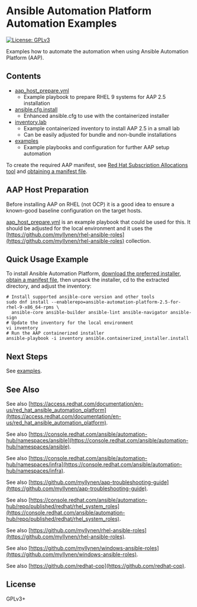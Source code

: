 # Ansible Automation Platform Automation Examples

[![License: GPLv3](https://img.shields.io/badge/license-GPLv3-brightgreen.svg)](https://www.gnu.org/licenses/gpl-3.0)

Examples how to automate the automation when using Ansible Automation
Platform (AAP).

## Contents

* [aap_host_prepare.yml](aap_host_prepare.yml)
  * Example playbook to prepare RHEL 9 systems for AAP 2.5 installation
* [ansible.cfg.install](ansible.cfg.install)
  * Enhanced ansible.cfg to use with the containerized installer
* [inventory.lab](inventory.lab)
  * Example containerized inventory to install AAP 2.5 in a small lab
  * Can be easily adjusted for bundle and non-bundle installations
* [examples](examples)
  * Example playbooks and configuration for further AAP setup automation

To create the required AAP manifest, see
[Red Hat Subscription Allocations tool](https://access.redhat.com/management/subscription_allocations)
and
[obtaining a manifest file](https://docs.redhat.com/en/documentation/red_hat_ansible_automation_platform/2.5/html/access_management_and_authentication/assembly-gateway-licensing#assembly-aap-obtain-manifest-files).

## AAP Host Preparation

Before installing AAP on RHEL (not OCP) it is a good idea to ensure a
known-good baseline configuration on the target hosts.

[aap_host_prepare.yml](aap_host_prepare.yml) is an example playbook
that could be used for this. It should be adjusted for the local
environment and it uses the
[https://github.com/myllynen/rhel-ansible-roles](https://github.com/myllynen/rhel-ansible-roles)
collection.

## Quick Usage Example

To install Ansible Automation Platform,
[download the preferred installer](https://access.redhat.com/downloads/content/480/),
[obtain a manifest file](https://docs.redhat.com/en/documentation/red_hat_ansible_automation_platform/2.5/html/access_management_and_authentication/assembly-gateway-licensing#assembly-aap-obtain-manifest-files),
then unpack the installer, cd to the extracted directory, and adjust the inventory:

```
# Install supported ansible-core version and other tools
sudo dnf install --enablerepo=ansible-automation-platform-2.5-for-rhel-9-x86_64-rpms \
  ansible-core ansible-builder ansible-lint ansible-navigator ansible-sign
# Update the inventory for the local environment
vi inventory
# Run the AAP containerized installer
ansible-playbook -i inventory ansible.containerized_installer.install
```

## Next Steps

See [examples](examples).

## See Also

See also
[https://access.redhat.com/documentation/en-us/red_hat_ansible_automation_platform](https://access.redhat.com/documentation/en-us/red_hat_ansible_automation_platform).

See also
[https://console.redhat.com/ansible/automation-hub/namespaces/ansible](https://console.redhat.com/ansible/automation-hub/namespaces/ansible).

See also
[https://console.redhat.com/ansible/automation-hub/namespaces/infra](https://console.redhat.com/ansible/automation-hub/namespaces/infra).

See also
[https://github.com/myllynen/aap-troubleshooting-guide](https://github.com/myllynen/aap-troubleshooting-guide).

See also
[https://console.redhat.com/ansible/automation-hub/repo/published/redhat/rhel_system_roles](https://console.redhat.com/ansible/automation-hub/repo/published/redhat/rhel_system_roles).

See also
[https://github.com/myllynen/rhel-ansible-roles](https://github.com/myllynen/rhel-ansible-roles).

See also
[https://github.com/myllynen/windows-ansible-roles](https://github.com/myllynen/windows-ansible-roles).

See also
[https://github.com/redhat-cop](https://github.com/redhat-cop).

## License

GPLv3+
